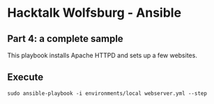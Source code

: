 # Hacktalk Wolfsburg - Ansible
## Part 4: a complete sample
This playbook installs Apache HTTPD and sets up a few websites.

## Execute

    sudo ansible-playbook -i environments/local webserver.yml --step
